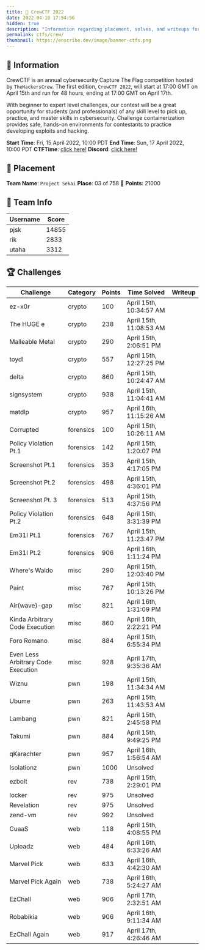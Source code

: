 ```yaml
---
title: 👥 CrewCTF 2022
date: 2022-04-18 17:54:56
hidden: true
description: "Information regarding placement, solves, and writeups for CrewCTF 2022."
permalink: ctfs/crew/
thumbnail: https://enscribe.dev/image/banner-ctfs.png
---
```

## 📜 Information

CrewCTF is an annual cybersecurity Capture The Flag competition hosted by `TheHackersCrew`. The first edition, `CrewCTF 2022`, will start at 17:00 GMT on April 15th and run for 48 hours, ending at 17:00 GMT on April 17th.

With beginner to expert level challenges, our contest will be a great opportunity for students (and professionals) of any skill level to pick up, practice, and master skills in cybersecurity. Challenge containerization provides safe, hands-on environments for contestants to practice developing exploits and hacking.

**Start Time**: Fri, 15 April 2022, 10:00 PDT
**End Time**:  Sun, 17 April 2022, 10:00 PDT
**CTFTime**: [click here!](https://ctftime.org/event/1568)
**Discord**: [click here!](https://discord.com/invite/jk84AmJkHP)

## 🥇 Placement

**Team Name**: `Project Sekai`
**Place**: 03 of 758 🥉
**Points**: 21000

## 👥 Team Info

| Username | Score |
| -------- | ----- |
| pjsk     | 14855 |
| rik      | 2833  |
| utaha    | 3312  |

## 🏆 Challenges

|Challenge                         |Category |Points|Time Solved            |Writeup|
|----------------------------------|---------|------|-----------------------|-------|
|ez-x0r                            |crypto   |100   |April 15th, 10:34:57 AM|       |
|The HUGE e                        |crypto   |238   |April 15th, 11:08:53 AM|       |
|Malleable Metal                   |crypto   |290   |April 15th, 2:06:51 PM |       |
|toydl                             |crypto   |557   |April 15th, 12:27:25 PM|       |
|delta                             |crypto   |860   |April 15th, 10:24:47 AM|       |
|signsystem                        |crypto   |938   |April 15th, 11:04:41 AM|       |
|matdlp                            |crypto   |957   |April 16th, 11:15:26 AM|       |
|Corrupted                         |forensics|100   |April 15th, 10:26:11 AM|       |
|Policy Violation Pt.1             |forensics|142   |April 15th, 1:20:07 PM |       |
|Screenshot Pt.1                   |forensics|353   |April 15th, 4:17:05 PM |       |
|Screenshot Pt.2                   |forensics|498   |April 15th, 4:36:01 PM |       |
|Screenshot Pt. 3                  |forensics|513   |April 15th, 4:37:56 PM |       |
|Policy Violation Pt.2             |forensics|648   |April 15th, 3:31:39 PM |       |
|Em31l Pt.1                        |forensics|767   |April 15th, 11:23:47 PM|       |
|Em31l Pt.2                        |forensics|906   |April 16th, 1:11:24 PM |       |
|Where's Waldo                     |misc     |290   |April 15th, 12:03:40 PM|       |
|Paint                             |misc     |767   |April 15th, 10:13:26 PM|       |
|Air(wave)-gap                     |misc     |821   |April 16th, 1:31:09 PM |       |
|Kinda Arbitrary Code Execution    |misc     |860   |April 16th, 2:22:21 PM |       |
|Foro Romano                       |misc     |884   |April 15th, 6:55:34 PM |       |
|Even Less Arbitrary Code Execution|misc     |928   |April 17th, 9:35:36 AM |       |
|Wiznu                             |pwn      |198   |April 15th, 11:34:34 AM|       |
|Ubume                             |pwn      |263   |April 15th, 11:43:53 AM|       |
|Lambang                           |pwn      |821   |April 15th, 2:45:58 PM |       |
|Takumi                            |pwn      |884   |April 15th, 9:49:25 PM |       |
|qKarachter                        |pwn      |957   |April 16th, 1:56:54 AM |       |
|Isolationz                        |pwn      |1000  |Unsolved               |       |
|ezbolt                            |rev      |738   |April 15th, 2:29:01 PM |       |
|locker                            |rev      |975   |Unsolved               |       |
|Revelation                        |rev      |975   |Unsolved               |       |
|zend-vm                           |rev      |992   |Unsolved               |       |
|CuaaS                             |web      |118   |April 15th, 4:08:55 PM |       |
|Uploadz                           |web      |484   |April 16th, 6:33:26 AM |       |
|Marvel Pick                       |web      |633   |April 16th, 4:42:30 AM |       |
|Marvel Pick Again                 |web      |738   |April 16th, 5:24:27 AM |       |
|EzChall                           |web      |906   |April 17th, 2:32:51 AM |       |
|Robabikia                         |web      |906   |April 16th, 9:11:34 AM |       |
|EzChall Again                     |web      |917   |April 17th, 4:26:46 AM |       |
